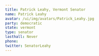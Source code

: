 ```yaml
---
title: Patrick Leahy, Vermont Senator
name: Patrick Leahy
avatar: /ui/img/avatars/Patrick_Leahy.jpg
party: democratic
state: vermont
type: senator
lasthall: Never
phone: 
twitter: SenatorLeahy
---
```

